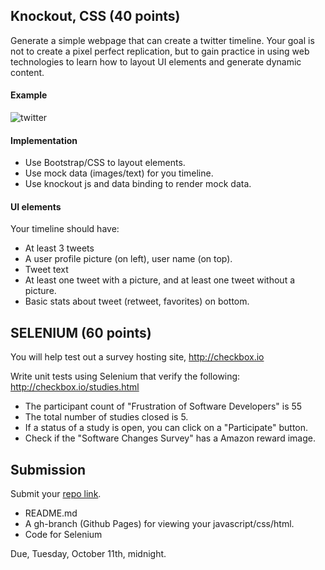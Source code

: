 ## Knockout, CSS (40 points)

Generate a simple webpage that can create a twitter timeline. Your goal is not to create a pixel perfect replication, but to gain practice in using web technologies to learn how to layout UI elements and generate dynamic content.

#### Example

![twitter](https://cloud.githubusercontent.com/assets/742934/12633202/779fac7a-c53d-11e5-90c4-5699525767ce.png)

#### Implementation

* Use Bootstrap/CSS to layout elements.
* Use mock data (images/text) for you timeline.
* Use knockout js and data binding to render mock data.

#### UI elements

Your timeline should have:

* At least 3 tweets
* A user profile picture (on left), user name (on top).
* Tweet text
* At least one tweet with a picture, and at least one tweet without a picture.
* Basic stats about tweet (retweet, favorites) on bottom.

## SELENIUM (60 points)

You will help test out a survey hosting site, http://checkbox.io

Write unit tests using Selenium that verify the following:
http://checkbox.io/studies.html

* The participant count of "Frustration of Software Developers" is 55
* The total number of studies closed is 5.
* If a status of a study is open, you can click on a "Participate" button.
* Check if the "Software Changes Survey" has a Amazon reward image.

## Submission

Submit your [repo link](https://goo.gl/forms/8MIou9FTNEZmMtyk2).

* README.md
* A gh-branch (Github Pages) for viewing your javascript/css/html.
* Code for Selenium

Due, Tuesday, October 11th, midnight.

